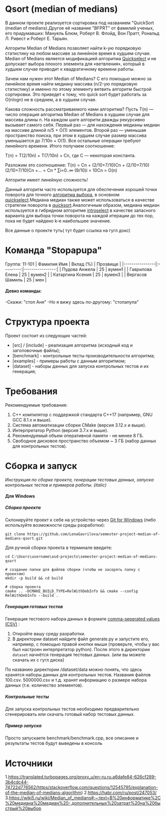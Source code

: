 # Qsort (median of medians)

В данном проекте реализуется сортировка под названием "QuickSort (median of medians).Другое её название "BFPRT" от фамилий ученых, его придумавших: Мануель Блюм, Роберт В. Флойд, Вон Пратт, Рональд Л. Ривест и Роберт Е. Тарьян.

Алгоритм Median of Medians позволяет найти k-ую порядковую статистику на любом массиве за линейное время в худшем случае. Median of Medians является модификацией алгоритма [Quickselect](https://wiki5.ru/wiki/Quickselect) и не допускает выбора плохого элемента для «ветвления», который в худшем случае приводит к квадратичному времени работы.

Зачем нам нужен этот Median of Medians? C его помощью можно за линейное время найти медиану массива (n/2-ую порядковую статистику) и именно по этому элементу ветвить алгоритм быстрой сортировки. Это приведет к тому, что quick sort будет работать за O(nlogn) не в среднем, а в худшем случае.

Какова сложность рассматриваемого нами алгоритма? Пусть T(n) — число операция алгоритма Median of Medians в худшем случае для массива длины n. На каждом шаге алгоритм дважды рекурсивно вызывает самого себя. Первый раз — для нахождения медианы медиан на массиве длиной n/5 + O(1) элементов. Второй раз — уменьшая пространство поиска, при этом в худшем случае размер массива уменьшается до 7/10n + O(1). Все остальные операции требуют линейного времени. Итого получаем соотношение:

T(n) = T(2/10n) + T(7/10n) + Cn, где C — некоторая константа.

Разложим это соотношение:
T(n) = Cn + (2/10+7/10)Cn + (2/10+7/10)(2/10+7/10)Cn +… = Cn * ∑i=0..∞ (9/10)i = 10Cn = O(n)

Алгоритм имеет линейную сложность!

Данный алгоритм часто используется для обеспечения хорошей точки поворота для точного [алгоритма выбора](https://wiki5.ru/wiki/Selection_algorithm), в основном [quickselect](https://wiki5.ru/wiki/Quickselect).Медиана медиан также может использоваться в качестве стратегии поворота в [quicksort](https://wiki5.ru/wiki/Quicksort).Аналогичным образом, медиана медиан используется в гибридном алгоритме [introselect](https://wiki5.ru/wiki/Introselect) в качестве запасного варианта для выбора точки поворота на каждой итерации до тех пор, пока не будет найдено k-е наибольшее значение.

Все данные о проекте туть( тут будет ссылка на гугл докс)

# Команда "Stopapupa"
Группа: 11-101
| Фамилия Имя | Вклад (%) | Прозвище |
|----------------|:---------:|----------------:|
| Пудова Анжела | 25 | вумен1 |
| Гаврилова Елена | 25 | вумен2 |
| Катаргина Ксения | 25 | вумен3 |
| Вергасов Шамиль | 25 | мен |

#### Девиз команды:
-Скажи: "стоп Аня"
-Но я вижу здесь по-другому: "стопапупа"

# Структура проекта
Проект состоит из следующих частей:

 * [src] / [include] - реализация алгоритма (исходный код и заголовочные файлы);
 * [benchmark] - контрольные тесты производительности алгоритма;
 * [examples] - примеры работы с данным алгоритмом;
 * [dataset] - наборы данных для запуска контрольных тестов и их генерация;
 
 # Требования
Рекомендуемые требования:

1. С++ компилятор c поддержкой стандарта C++17 (например, GNU GCC 8.1.x и выше).
2. Система автоматизации сборки CMake (версия 3.12.x и выше).
3. Интерпретатор Python (версия 3.7.x и выше).
4. Рекомендуемый объем оперативной памяти - не менее 8 ГБ.
5. Свободное дисковое пространство объемом ~ 3 ГБ (набор данных для контрольных тестов).

# Сборка и запуск
*Инструкция по сборке проекта, генерации тестовых данных, запуска контрольных тестов и примеров работы. (italic)*
#### Для Windows

##### Сборка проекта
Склонируйте проект к себе на устройство через [Git for Windows](https://git-scm.com/download/win) (либо используйте возможности среды разработки):
        
``` git clone https://github.com/LenaGavrilova/semester-project-median-of-medians-qsort.git ```

Для ручной сборки проекта в терминале введите:

 ``` # переход в папку с проектом
cd C:\Users\username\asd-projects\semester-project-median-of-medians-qsort

# создание папки для файлов сборки (чтобы не засорять папку с проектом) 
mkdir -p build && cd build 

# сборка проекта
cmake .. -DCMAKE_BUILD_TYPE=RelWithDebInfo && cmake --config RelWithDebInfo --build . 
```

##### Генерация готовых тестов 

Генерация тестового набора данных в формате [comma-seperated values (CSV)](https://ru.wikipedia.org/wiki/CSV) :
1. Откройте вашу среду разработки.
2. В директории dataset найдите файл generate.py и запустите его, например, с помощью правой кнопки мыши (проверьте, чтобы у вас был настроен интерпретатор python). После этого в директории `dataset` начнётся генерация тестовых данных. (или вы можете скачать их с гугл диска)

 По названию директории /dataset/data можно понять, что здесь хранятся наборы данных для контрольных тестов. Названия файлов 100.csv. 5000000.csv и т.д. хранят информацию о размере набора данных (т.е. количество элементов).
  
  ##### Контрольные тесты
  
Для запуска контрольных тестов необходимо предварительно сгенерировать или скачать готовый набор тестовых данных.

##### Пример запуска
Просто запускаете benchmark/benchmark.cpp, все описание и результаты тестов будут выведены в консоль

# Источники
1.https://translated.turbopages.org/proxy_u/en-ru.ru.a6dafe84-626cf289-3b4cdc44-74722d776562/https/stackoverflow.com/questions/12545795/explanation-of-the-median-of-medians-algorithm)
2.https://habr.com/ru/post/247053/
3.https://wiki5.ru/wiki/Median_of_medians#:~:text=В%20информатике%2C%20медиана%20медиан%20-,дополнительных%20затрат%20на%20быстрый%20выбор
